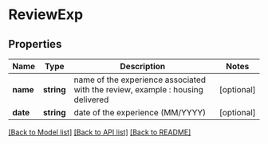 # ReviewExp

## Properties
Name | Type | Description | Notes
------------ | ------------- | ------------- | -------------
**name** | **string** | name of the experience associated with the review, example : housing delivered | [optional] 
**date** | **string** | date of the experience (MM/YYYY) | [optional] 

[[Back to Model list]](../../README.md#documentation-for-models) [[Back to API list]](../../README.md#documentation-for-api-endpoints) [[Back to README]](../../README.md)

